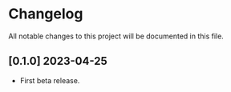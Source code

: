 # Changelog

All notable changes to this project will be documented in this file.

## [0.1.0] 2023-04-25
- First beta release.
